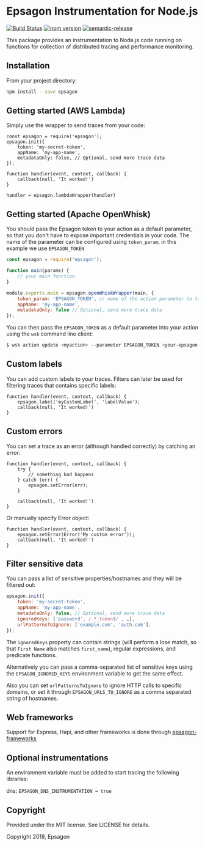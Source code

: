# Epsagon Instrumentation for Node.js
[![Build Status](https://travis-ci.com/epsagon/epsagon-node.svg?token=wsveVqcNtBtmq6jpZfSf&branch=master)](https://travis-ci.com/epsagon/epsagon-node)
[![npm version](https://badge.fury.io/js/epsagon.svg)](https://badge.fury.io/js/epsagon)
[![semantic-release](https://img.shields.io/badge/%20%20%F0%9F%93%A6%F0%9F%9A%80-semantic--release-e10079.svg)](https://github.com/semantic-release/semantic-release)

This package provides an instrumentation to Node.js code running on functions for collection of distributed tracing and performance monitoring.

## Installation

From your project directory:

```sh
npm install --save epsagon
```

## Getting started (AWS Lambda)

Simply use the wrapper to send traces from your code:

```node
const epsagon = require('epsagon');
epsagon.init({
    token: 'my-secret-token',
    appName: 'my-app-name',
    metadataOnly: false, // Optional, send more trace data
});

function handler(event, context, callback) {
    callback(null, 'It worked!')
}

handler = epsagon.lambdaWrapper(handler)
```

## Getting started (Apache OpenWhisk)

You should pass the Epsagon token to your action as a default parameter, so that you don't
have to expose important credentials in your code. The name of the parameter can be configured using `token_param`, in this example we use `EPSAGON_TOKEN`

```javascript
const epsagon = require('epsagon');

function main(params) {
    // your main function
}

module.exports.main = epsagon.openWhiskWrapper(main, {
    token_param: 'EPSAGON_TOKEN', // name of the action parameter to take the token from
    appName: 'my-app-name',
    metadataOnly: false // Optional, send more trace data
});
```

You can then pass the `EPSAGON_TOKEN` as a default parameter into your action using the `wsk` command line client:

```bash
$ wsk action update <myaction> --parameter EPSAGON_TOKEN <your-epsagon-token>
```

## Custom labels

You can add custom labels to your traces. Filters can later be used for filtering
traces that contains specific labels:
```node
function handler(event, context, callback) {
    epsagon.label('myCustomLabel', 'labelValue');
    callback(null, 'It worked!')
}
```

## Custom errors

You can set a trace as an error (although handled correctly) by catching an error:
```node
function handler(event, context, callback) {
    try {
        // something bad happens
    } catch (err) {
        epsagon.setError(err);
    }

    callback(null, 'It worked!')
}
```

Or manually specify Error object:
```node
function handler(event, context, callback) {
    epsagon.setError(Error('My custom error'));
    callback(null, 'It worked!')
}
```

## Filter sensitive data

You can pass a list of sensitive properties/hostnames and they will be filtered out:

```javascript
epsagon.init({
    token: 'my-secret-token',
    appName: 'my-app-name',
    metadataOnly: false, // Optional, send more trace data
    ignoredKeys: ['password', /.*_token$/ , …],
    urlPatternsToIgnore: ['example.com', 'auth.com'],
});
```

The `ignoredKeys` property can contain strings (will perform a lose match, so that `First Name` also matches `first_name`), regular expressions, and predicate functions.

Alternatively you can pass a comma-separated list of sensitive keys using 
the `EPSAGON_IGNORED_KEYS` environment variable to get the same effect.

Also you can set `urlPatternsToIgnore` to ignore HTTP calls to specific domains, or set it through `EPSAGON_URLS_TO_IGNORE` as a comma separated string of hostnames.

## Web frameworks

Support for Express, Hapi, and other frameworks is done through [epsagon-frameworks](https://github.com/epsagon/epsagon-node-frameworks)


## Optional instrumentations
An environment variable must be added to start tracing the following libraries:

dns: `EPSAGON_DNS_INSTRUMENTATION = true`

## Copyright

Provided under the MIT license. See LICENSE for details.

Copyright 2019, Epsagon
